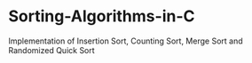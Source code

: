 # Sorting-Algorithms-in-C
Implementation of Insertion Sort, Counting Sort, Merge Sort and Randomized Quick Sort
